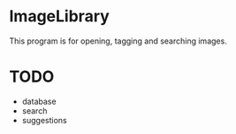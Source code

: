# ImageLibrary

This program is for opening, tagging and searching images. 

# TODO

- database
- search
- suggestions
